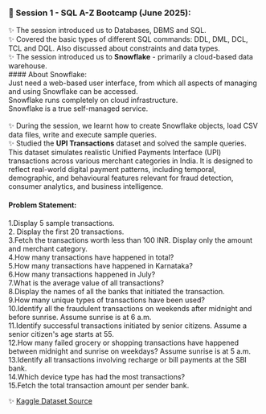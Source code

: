 ### 📌	Session 1 - SQL A-Z Bootcamp (June 2025): <br>

✨	The session introduced us to Databases, DBMS and SQL. <br>
✨	Covered the basic types of different SQL commands: DDL, DML, DCL, TCL and DQL. Also discussed about constraints and data types. <br>
✨	The session introduced us to **Snowflake** - primarily a cloud-based data warehouse. <br>
    #### About Snowflake: <br>
    Just need a web-based user interface, from which all aspects of managing and using Snowflake can be accessed.  <br>
    Snowflake runs completely on cloud infrastructure. <br>
    Snowflake is a true self-managed service.  <br> <br>
✨  During the session, we learnt how to create Snowflake objects, load CSV data files, write and execute sample queries.<br>
✨	Studied the **UPI Transactions** dataset and solved the sample queries.<br>
This dataset simulates realistic Unified Payments Interface (UPI) transactions across various merchant categories in India. It is designed to reflect real-world digital payment patterns, including temporal, demographic, and behavioural features relevant for fraud detection, consumer analytics, and business intelligence. <br>
####  Problem Statement: <br>
1.Display 5 sample transactions.<br>
2. Display the first 20 transactions.<br>
3.Fetch the transactions worth less than 100 INR. Display only the amount and merchant category.<br>
4.How many transactions have happened in total?<br>
5.How many transactions have happened in Karnataka?<br>
6.How many transactions happened in July?<br>
7.What is the average value of all transactions?<br>
8.Display the names of all the banks that initiated the transaction.<br>
9.How many unique types of transactions have been used? <br>
10.Identify all the fraudulent transactions on weekends after midnight and before sunrise. Assume sunrise is at 6 a.m.<br>
11.Identify successful transactions initiated by senior citizens. Assume a senior citizen's age starts at 55.<br>
12.How many failed grocery or shopping transactions have happened between midnight and sunrise on weekdays? Assume sunrise is at 5 a.m.<br>
13.Identify all transactions involving recharge or bill payments at the SBI bank.<br>
14.Which device type has had the most transactions? <br>
15.Fetch the total transaction amount per sender bank.<br>

✨ [Kaggle Dataset Source](https://www.kaggle.com/datasets/skullagos5246/upi-transactions-2024-dataset)
